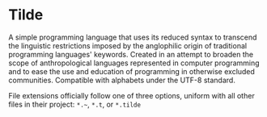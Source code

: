 # Tilde
A simple programming language that uses its reduced syntax to transcend the linguistic restrictions imposed by the anglophilic origin of traditional programming languages' keywords. Created in an attempt to broaden the scope of anthropological languages represented in computer programming and to ease the use and education of programming in otherwise excluded communities. Compatible with alphabets under the UTF-8 standard.

File extensions officially follow one of three options, uniform with all other files in their project: `*.~`, `*.t`, or `*.tilde`

